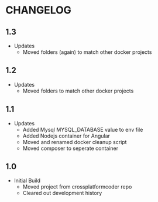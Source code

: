 # CHANGELOG

## 1.3
- Updates
    - Moved folders (again) to match other docker projects
## 1.2
- Updates
    - Moved folders to match other docker projects
## 1.1
- Updates
    - Added Mysql MYSQL_DATABASE value to env file
    - Added Nodejs container for Angular
    - Moved and renamed docker cleanup script
    - Moved composer to seperate container
## 1.0
- Initial Build
    - Moved project from crossplatformcoder repo
    - Cleared out development history
